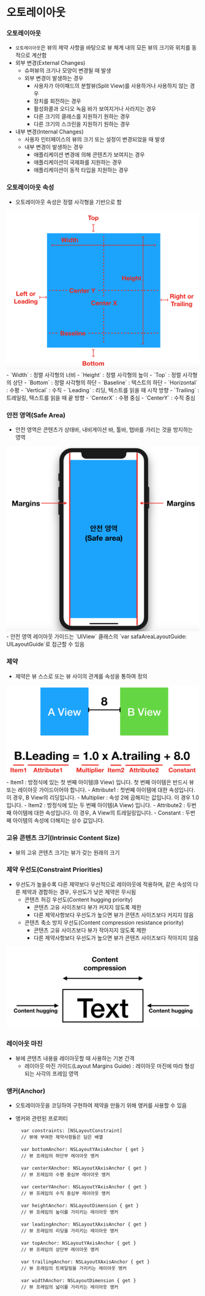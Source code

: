 # 오토레이아웃

### 오토레이아웃
- `오토레이아웃`은 뷰의 제약 사항을 바탕으로 뷰 체계 내의 모든 뷰의 크기와 위치를 동적으로 계산함
- 외부 변경(External Changes)
  - 슈퍼뷰의 크기나 모양이 변경될 때 발생
  - 외부 변경이 발생하는 경우
    - 사용자가 아이패드의 분할뷰(Split View)를 사용하거나 사용하지 않는 경우
    - 장치를 회전하는 경우
    - 활성화콜과 오디오 녹음 바가 보여지거나 사라지는 경우
    - 다른 크기의 클래스를 지원하기 원하는 경우
    - 다른 크기의 스크린을 지원하기 원하는 경우
- 내부 변경(Internal Changes)
  - 사용자 인터페이스의 뷰의 크기 또는 설정이 변경되었을 때 발생
  - 내부 변경이 발생하는 경우
    - 애플리케이션 변경에 의해 콘텐츠가 보여지는 경우
    - 애플리케이션이 국제화를 지원하는 경우
    - 애플리케이션이 동적 타입을 지원하는 경우


### 오토레이아웃 속성
- 오토레이아웃 속성은 정렬 사각형을 기반으로 함
<img src="./img/autoLayout.png">
- `Width` : 정렬 사각형의 너비
- `Height` : 정렬 사각형의 높이
- `Top` : 정렬 사각형의 상단
- `Bottom` : 정렬 사각형의 하단
- `Baseline` : 텍스트의 하단
- `Horizontal` : 수평
- `Vertical` : 수직
- `Leading` : 리딩, 텍스트를 읽을 때 시작 방향
- `Trailing` : 트레일링, 텍스트를 읽을 때 끝 방향
- `CenterX` : 수평 중심
- `CenterY` : 수직 중심
  
### 안전 영역(Safe Area)
- 안전 영역은 콘텐츠가 상태바, 내비게이션 바, 툴바, 탭바를 가리는 것을 방지하는 영역
<img src="./img/safeArea.png">
- 안전 영역 레이아웃 가이드는 `UIView` 클래스의 `var safaAreaLayoutGuide: UILayoutGuide`로 접근할 수 있음

### 제약
- 제약은 뷰 스스로 또는 뷰 사이의 관계를 속성을 통하여 정의
<img src="./img/constraint.png">
- Item1 : 방정식에 있는 첫 번째 아이템(B View) 입니다. 첫 번째 아이템은 반드시 뷰 또는 레이아웃 가이드이어야 합니다.
- Attribute1 : 첫번째 아이템에 대한 속성입니다. 이 경우, B View의 리딩입니다.
- Multiplier : 속성 2에 곱해지는 값입니다. 이 경우 1.0 입니다.
- Item2 : 방정식에 있는 두 번째 아이템(A View) 입니다.
- Attribute2 : 두번째 아이템에 대한 속성입니다. 이 경우, A View의 트레일링입니다.
- Constant : 두번째 아이템의 속성에 더해지는 상수 값입니다.

### 고유 콘텐츠 크기(Intrinsic Content Size)
- 뷰의 고유 콘텐츠 크기는 뷰가 갖는 원래의 크기

### 제약 우선도(Constraint Priorities)
- 우선도가 높을수록 다른 제약보다 우선적으로 레이아웃에 적용하며, 같은 속성의 다른 제약과 경합하는 경우, 우선도가 낮은 제약은 무시됨
  - 콘텐츠 허깅 우선도(Content hugging priority)
    - 콘텐츠 고유 사이즈보다 뷰가 커지지 않도록 제한
    - 다른 제약사항보다 우선도가 높으면 뷰가 콘텐츠 사이즈보다 커지지 않음
  - 콘텐츠 축소 방지 우선도(Content compression resistance priority)
    - 콘텐츠 고유 사이즈보다 뷰가 작아지지 않도록 제한
    - 다른 제약사항보다 우선도가 높으면 뷰가 콘텐츠 사이즈보다 작아지지 않음
<img src="./img/constraintPriorities.png">

### 레이아웃 마진
- 뷰에 콘텐츠 내용을 레이아웃할 때 사용하는 기본 간격
  - 레이아웃 마진 가이드(Layout Margins Guide) : 레이아웃 마진에 따라 형성되는 사각의 프레임 영역

### 앵커(Anchor)
- 오토레이아웃을 코딩하여 구현하여 제약을 만들기 위해 앵커를 사용할 수 있음
- 앵커와 관련된 프로퍼티

        var constraints: [NSLayoutConstraint]
        // 뷰에 부여한 제약사항들은 담은 배열

        var bottomAnchor: NSLayoutYAxisAnchor { get }
        // 뷰 프레임의 하단부 레이아웃 앵커

        var centerXAnchor: NSLayoutXAxisAnchor { get }
        // 뷰 프레임의 수평 중심부 레이아웃 앵커

        var centerYAnchor: NSLayoutYAxisAnchor { get }
        // 뷰 프레임의 수직 중심부 레이아웃 앵커

        var heightAnchor: NSLayoutDimension { get }
        // 뷰 프레임의 높이를 가리키는 레이아웃 앵커

        var leadingAnchor: NSLayoutXAxisAnchor { get }
        // 뷰 프레임의 리딩을 가리키는 레이아웃 앵커

        var topAnchor: NSLayoutYAxisAnchor { get }
        // 뷰 프레임의 상단부 레이아웃 앵커

        var trailingAnchor: NSLayoutXAxisAnchor { get }
        // 뷰 프레임의 트레일링을 가리키는 레이아웃 앵커

        var widthAnchor: NSLayoutDimension { get }
        // 뷰 프레임의 넓이를 가리키는 레이아웃 앵커